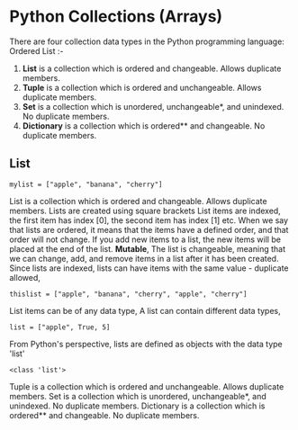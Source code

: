 # Python Collections (Arrays)
There are four collection data types in the Python programming language:
Ordered List :-
1. **List** is a collection which is ordered and changeable. Allows duplicate members.
2. **Tuple** is a collection which is ordered and unchangeable. Allows duplicate members.
3. **Set** is a collection which is unordered, unchangeable*, and unindexed. No duplicate members.
4. **Dictionary** is a collection which is ordered** and changeable. No duplicate members.


## List
```
mylist = ["apple", "banana", "cherry"]
```
List is a collection which is ordered and changeable. Allows duplicate members.
Lists are created using square brackets
List items are indexed, the first item has index [0], the second item has index [1] etc.
When we say that lists are ordered, it means that the items have a defined order, and that order will not change.
If you add new items to a list, the new items will be placed at the end of the list.
**Mutable**, The list is changeable, meaning that we can change, add, and remove items in a list after it has been created.
Since lists are indexed, lists can have items with the same value - duplicate allowed,
```
thislist = ["apple", "banana", "cherry", "apple", "cherry"]
```
List items can be of any data type, A list can contain different data types,
```
list = ["apple", True, 5]
```
From Python's perspective, lists are defined as objects with the data type 'list'
```
<class 'list'>
```











Tuple is a collection which is ordered and unchangeable. Allows duplicate members.
Set is a collection which is unordered, unchangeable*, and unindexed. No duplicate members.
Dictionary is a collection which is ordered** and changeable. No duplicate members.

